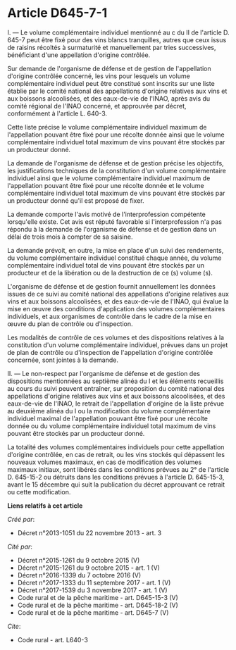 # Article D645-7-1

I. ― Le volume complémentaire individuel mentionné au c du II de l'article D. 645-7 peut être fixé pour des vins blancs
tranquilles, autres que ceux issus de raisins récoltés à surmaturité et manuellement par tries successives, bénéficiant d'une
appellation d'origine contrôlée. 

Sur demande de l'organisme de défense et de gestion de l'appellation d'origine contrôlée concerné, les vins pour lesquels un
volume complémentaire individuel peut être constitué sont inscrits sur une liste établie par le comité national des
appellations d'origine relatives aux vins et aux boissons alcoolisées, et des eaux-de-vie de l'INAO, après avis du comité
régional de l'INAO concerné, et approuvée par décret, conformément à l'article L. 640-3. 

Cette liste précise le volume complémentaire individuel maximum de l'appellation pouvant être fixé pour une récolte donnée
ainsi que le volume complémentaire individuel total maximum de vins pouvant être stockés par un producteur donné. 

La demande de l'organisme de défense et de gestion précise les objectifs, les justifications techniques de la constitution
d'un volume complémentaire individuel ainsi que le volume complémentaire individuel maximum de l'appellation pouvant être
fixé pour une récolte donnée et le volume complémentaire individuel total maximum de vins pouvant être stockés par un
producteur donné qu'il est proposé de fixer. 

La demande comporte l'avis motivé de l'interprofession compétente lorsqu'elle existe. Cet avis est réputé favorable si
l'interprofession n'a pas répondu à la demande de l'organisme de défense et de gestion dans un délai de trois mois à compter
de sa saisine. 

La demande prévoit, en outre, la mise en place d'un suivi des rendements, du volume complémentaire individuel constitué
chaque année, du volume complémentaire individuel total de vins pouvant être stockés par un producteur et de la libération ou
de la destruction de ce (s) volume (s). 

L'organisme de défense et de gestion fournit annuellement les données issues de ce suivi au comité national des appellations
d'origine relatives aux vins et aux boissons alcoolisées, et des eaux-de-vie de l'INAO, qui évalue la mise en œuvre des
conditions d'application des volumes complémentaires individuels, et aux organismes de contrôle dans le cadre de la mise en
œuvre du plan de contrôle ou d'inspection. 

Les modalités de contrôle de ces volumes et des dispositions relatives à la constitution d'un volume complémentaire
individuel, prévues dans un projet de plan de contrôle ou d'inspection de l'appellation d'origine contrôlée concernée, sont
jointes à la demande. 

II. ― Le non-respect par l'organisme de défense et de gestion des dispositions mentionnées au septième alinéa du I et les
éléments recueillis au cours du suivi peuvent entraîner, sur proposition du comité national des appellations d'origine
relatives aux vins et aux boissons alcoolisées, et des eaux-de-vie de l'INAO, le retrait de l'appellation d'origine de la
liste prévue au deuxième alinéa du I ou la modification du volume complémentaire individuel maximal de l'appellation pouvant
être fixé pour une récolte donnée ou du volume complémentaire individuel total maximum de vins pouvant être stockés par un
producteur donné. 

La totalité des volumes complémentaires individuels pour cette appellation d'origine contrôlée, en cas de retrait, ou les
vins stockés qui dépassent les nouveaux volumes maximaux, en cas de modification des volumes maximaux initiaux, sont libérés
dans les conditions prévues au 2° de l'article D. 645-15-2 ou détruits dans les conditions prévues à l'article D. 645-15-3,
avant le 15 décembre qui suit la publication du décret approuvant ce retrait ou cette modification.

**Liens relatifs à cet article**

_Créé par_:

  - Décret n°2013-1051 du 22 novembre 2013 - art. 3

_Cité par_:

  - Décret n°2015-1261 du 9 octobre 2015 (V)
  - Décret n°2015-1261 du 9 octobre 2015 - art. 1 (V)
  - Décret n°2016-1339 du 7 octobre 2016 (V)
  - Décret n°2017-1333 du 11 septembre 2017 - art. 1 (V)
  - Décret n°2017-1539 du 3 novembre 2017 - art. 1 (V)
  - Code rural et de la pêche maritime - art. D645-15-3 (V)
  - Code rural et de la pêche maritime - art. D645-18-2 (V)
  - Code rural et de la pêche maritime - art. D645-7 (V)

_Cite_:

  - Code rural - art. L640-3

